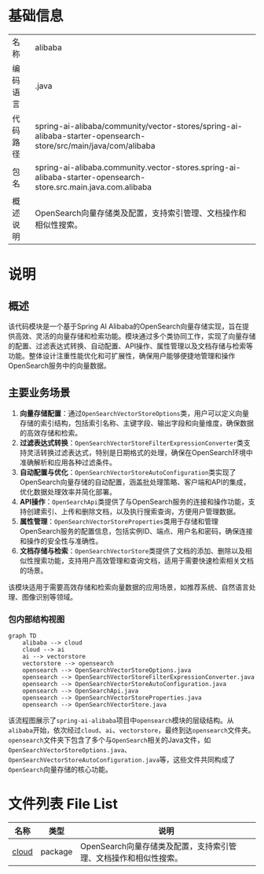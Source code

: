 # 基础信息

|      |      |
|------|------|
| 名称 | alibaba |
| 编码语言 | .java |
| 代码路径 | spring-ai-alibaba/community/vector-stores/spring-ai-alibaba-starter-opensearch-store/src/main/java/com/alibaba |
| 包名 | spring-ai-alibaba.community.vector-stores.spring-ai-alibaba-starter-opensearch-store.src.main.java.com.alibaba |
| 概述说明 | OpenSearch向量存储类及配置，支持索引管理、文档操作和相似性搜索。 |

# 说明

## 概述
该代码模块是一个基于Spring AI Alibaba的OpenSearch向量存储实现，旨在提供高效、灵活的向量存储和检索功能。模块通过多个类协同工作，实现了向量存储的配置、过滤表达式转换、自动配置、API操作、属性管理以及文档存储与检索等功能。整体设计注重性能优化和可扩展性，确保用户能够便捷地管理和操作OpenSearch服务中的向量数据。

## 主要业务场景
1. **向量存储配置**：通过`OpenSearchVectorStoreOptions`类，用户可以定义向量存储的索引结构，包括索引名称、主键字段、输出字段和向量维度，确保数据的高效存储和检索。
2. **过滤表达式转换**：`OpenSearchVectorStoreFilterExpressionConverter`类支持灵活转换过滤表达式，特别是日期格式的处理，确保在OpenSearch环境中准确解析和应用各种过滤条件。
3. **自动配置与优化**：`OpenSearchVectorStoreAutoConfiguration`类实现了OpenSearch向量存储的自动配置，涵盖批处理策略、客户端和API的集成，优化数据处理效率并简化部署。
4. **API操作**：`OpenSearchApi`类提供了与OpenSearch服务的连接和操作功能，支持创建索引、上传和删除文档，以及执行搜索查询，方便用户管理数据。
5. **属性管理**：`OpenSearchVectorStoreProperties`类用于存储和管理OpenSearch服务的配置信息，包括实例ID、端点、用户名和密码，确保连接和操作的安全性与准确性。
6. **文档存储与检索**：`OpenSearchVectorStore`类提供了文档的添加、删除以及相似性搜索功能，支持用户高效管理和查询文档，适用于需要快速检索相关文档的场景。

该模块适用于需要高效存储和检索向量数据的应用场景，如推荐系统、自然语言处理、图像识别等领域。


### 包内部结构视图

```mermaid
graph TD
    alibaba --> cloud
    cloud --> ai
    ai --> vectorstore
    vectorstore --> opensearch
    opensearch --> OpenSearchVectorStoreOptions.java
    opensearch --> OpenSearchVectorStoreFilterExpressionConverter.java
    opensearch --> OpenSearchVectorStoreAutoConfiguration.java
    opensearch --> OpenSearchApi.java
    opensearch --> OpenSearchVectorStoreProperties.java
    opensearch --> OpenSearchVectorStore.java
```

该流程图展示了`spring-ai-alibaba`项目中`opensearch`模块的层级结构。从`alibaba`开始，依次经过`cloud`、`ai`、`vectorstore`，最终到达`opensearch`文件夹。`opensearch`文件夹下包含了多个与`OpenSearch`相关的Java文件，如`OpenSearchVectorStoreOptions.java`、`OpenSearchVectorStoreAutoConfiguration.java`等，这些文件共同构成了`OpenSearch`向量存储的核心功能。

# 文件列表 File List

| 名称   | 类型  | 说明 |
|-------|------|-------------|
| [cloud](cloud/_module.md) | package | OpenSearch向量存储类及配置，支持索引管理、文档操作和相似性搜索。 |


